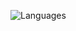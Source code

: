 ![Languages](https://github-readme-stats.vercel.app/api/top-langs/?username=YOUR_USERNAME&theme=blue-green&hide=html&count_private=true)
